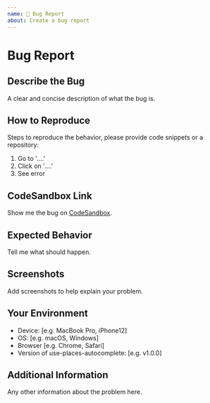 ```yaml
---
name: 🐛 Bug Report
about: Create a bug report
---
```


# Bug Report

## Describe the Bug

A clear and concise description of what the bug is.

## How to Reproduce

Steps to reproduce the behavior, please provide code snippets or a repository:

1. Go to '....'
2. Click on '....'
3. See error

## CodeSandbox Link

Show me the bug on [CodeSandbox](https://codesandbox.io).

## Expected Behavior

Tell me what should happen.

## Screenshots

Add screenshots to help explain your problem.

## Your Environment

- Device: [e.g. MacBook Pro, iPhone12]
- OS: [e.g. macOS, Windows]
- Browser [e.g. Chrome, Safari]
- Version of use-places-autocomplete: [e.g. v1.0.0]

## Additional Information

Any other information about the problem here.
